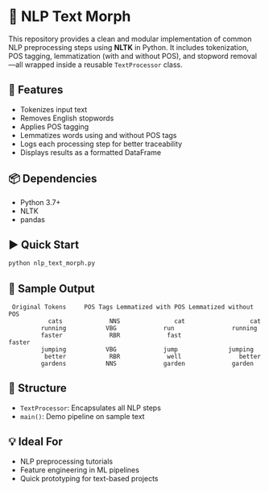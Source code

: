 # 🧠 NLP Text Morph

This repository provides a clean and modular implementation of common NLP preprocessing steps using **NLTK** in Python. It includes tokenization, POS tagging, lemmatization (with and without POS), and stopword removal—all wrapped inside a reusable `TextProcessor` class.

## 🚀 Features

- Tokenizes input text  
- Removes English stopwords  
- Applies POS tagging  
- Lemmatizes words using and without POS tags  
- Logs each processing step for better traceability  
- Displays results as a formatted DataFrame

## 📦 Dependencies

- Python 3.7+
- NLTK
- pandas

## ▶️ Quick Start

```bash
python nlp_text_morph.py
```

## 📝 Sample Output

```
 Original Tokens     POS Tags Lemmatized with POS Lemmatized without POS
           cats             NNS               cat                  cat
         running           VBG             run                running
         faster             RBR             fast                 faster
         jumping           VBG             jump              jumping
          better            RBR             well                better
         gardens           NNS             garden             garden
```

## 📁 Structure

- `TextProcessor`: Encapsulates all NLP steps
- `main()`: Demo pipeline on sample text

## 💡 Ideal For

- NLP preprocessing tutorials  
- Feature engineering in ML pipelines  
- Quick prototyping for text-based projects  
